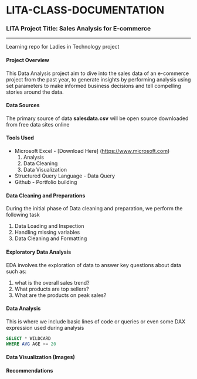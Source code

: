 # LITA-CLASS-DOCUMENTATION

### LITA Project Title: Sales Analysis for E-commerce
---

Learning repo for Ladies in Technology project

#### Project Overview
This Data Analysis project aim to dive into the sales data of an e-commerce project from the past year, to generate insights by performing analysis using set parameters to make informed business decisions and tell compelling stories around the data.


#### Data Sources
The primary source of data **salesdata.csv** will be open source downloaded from free data sites online

#### Tools Used 
- Microsoft Excel - [Download Here] (https://www.microsoft.com) 
  1. Analysis
  2. Data Cleaning
  3. Data Visualization
- Structured Query Language - Data Query
- Github - Portfolio building

#### Data Cleaning and Preparations
 During the initial phase of Data cleaning and preparation, we perform the following task
 1. Data Loading and Inspection
 2. Handling missing variables
 3. Data Cleaning and Formatting

#### Exploratory Data Analysis
EDA involves the exploration of data to answer key questions about data such as:
1. what is the overall sales trend?
2. What products are top sellers?
3. What are the products on peak sales?

####  Data Analysis
This is where we include basic lines of code or queries or even some DAX expression used during analysis

```SQL
SELECT * WILDCARD
WHERE AVG AGE >= 20
```

#### Data Visualization (Images)



####  Recommendations

